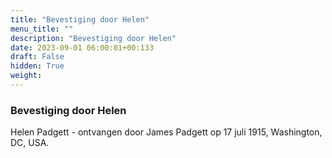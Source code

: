 ```yaml
---
title: "Bevestiging door Helen"
menu_title: ""
description: "Bevestiging door Helen"
date: 2023-09-01 06:00:01+00:133
draft: False
hidden: True
weight:
---
```

### Bevestiging door Helen

Helen Padgett - ontvangen door James Padgett op 17 juli 1915, Washington, DC, USA.
